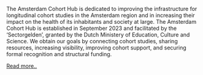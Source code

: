 The Amsterdam Cohort Hub is dedicated to improving the infrastructure for longitudinal cohort studies in the Amsterdam region and in increasing their impact on the health of its inhabitants and society at large. The Amsterdam Cohort Hub is established in September 2023 and facilitated by the ‘Sectorgelden’, granted by the Dutch Ministery of Education, Culture and Science. We obtain our goals by connecting cohort studies, sharing resources, increasing visibility, improving cohort support, and securing formal recognition and structural funding.

[Read more..](https://www.amsterdamumc.org/en/research/institutes/amsterdam-public-health/strengths/amsterdam-cohort-hub.htm)
